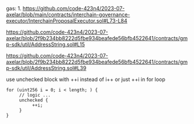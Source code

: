 gas:
1.
https://github.com/code-423n4/2023-07-axelar/blob/main/contracts/interchain-governance-executor/InterchainProposalExecutor.sol#L73-L84

https://github.com/code-423n4/2023-07-axelar/blob/2f9b234bb8222d5fbe934beafede56bfb4522641/contracts/gmp-sdk/util/AddressString.sol#L15

https://github.com/code-423n4/2023-07-axelar/blob/2f9b234bb8222d5fbe934beafede56bfb4522641/contracts/gmp-sdk/util/AddressString.sol#L39

use unchecked block with ++i instead of i++ or just ++i in for loop

```
for (uint256 i = 0; i < length; ) {
     // logic ...
     unchecked {
          ++i;
     }
}
```